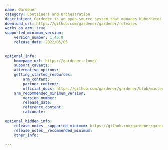 ```yaml
---
name: Gardener
category: Containers and Orchestration
description: Gardener is an open-source system that manages Kubernetes clusters across multiple cloud and infrastructure providers, using Kubernetes itself to operate Kubernetes at scale.
download_url: https://github.com/gardener/gardener/releases
works_on_arm: true
supported_minimum_version:
    version_number: 1.46.0
    release_date: 2022/05/05
 
 
optional_info:
    homepage_url: https://gardener.cloud/
    support_caveats:
    alternative_options:
    getting_started_resources:
        arm_content:
        partner_content:
        official_docs: https://github.com/gardener/gardener/blob/master/docs/README.md
    arm_recommended_minimum_version:
        version_number:
        release_date:
        reference_content:
        rationale:
 
optional_hidden_info:
    release_notes__supported_minimum: https://github.com/gardener/gardener/releases/tag/v1.46.0
    release_notes__recommended_minimum:
    other_info:
 
---
```

